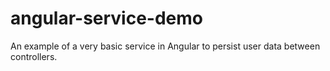 angular-service-demo
====================


An example of a very basic service in Angular to persist user data between controllers.